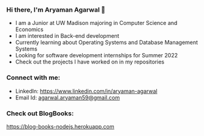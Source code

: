 ### Hi there, I'm Aryaman Agarwal 👋

- I am a Junior at UW Madison majoring in Computer Science and Economics
- I am interested in Back-end development 
- Currently learning about Operating Systems and Database Management Systems
- Looking for software development internships for Summer 2022
- Check out the projects I have worked on in my repositories

### Connect with me:

- LinkedIn: https://www.linkedin.com/in/aryaman-agarwal
- Email Id: agarwal.aryaman59@gmail.com

### Check out BlogBooks:
https://blog-books-nodejs.herokuapp.com
